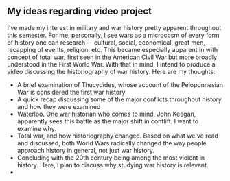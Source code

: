 <h2>My ideas regarding video project</h2>
<p>I've made my interest in military and war history pretty apparent throughout this semester. For me, personally, I see wars as a microcosm of every form of history one can research -- cultural, social, economical, great men, recapping of events, religion, etc. This became especially apparent in with concept of total war, first seen in the American Civil War but more broadly understood in the First World War. With that in mind, I intend to produce a video discussing the historiography of war history. Here are my thoughts:</p>
<ul>
<li>A brief examination of Thucydides, whose account of the Peloponnesian War is considered the first war history</li>
<li>A quick recap discussing some of the major conflicts throughout history and how they were examined</li>
<li>Waterloo. One war historian who comes to mind, John Keegan, apparently sees this battle as the major shift in conflift. I want to examine why.</li>
<li>Total war, and how historiography changed. Based on what we've read and discussed, both World Wars radically changed the way people approach history in general, not just war history.</li>
<li>Concluding with the 20th century being among the most violent in history. Here, I plan to discuss why studying war history is relevant.<li>
</ul>
